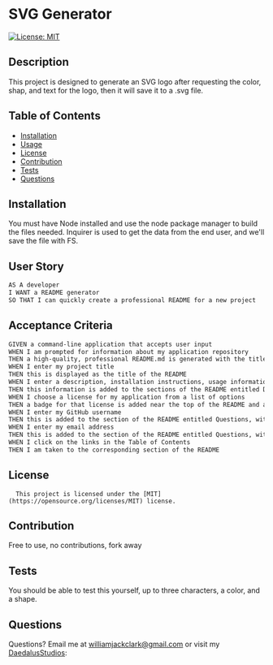 # SVG Generator
  [![License: MIT](https://img.shields.io/badge/License-MIT-yellow.svg)](https://opensource.org/licenses/MIT)
  ## Description
  This project is designed to generate an SVG logo after requesting the color, shap, and text for the logo, then it will save it to a .svg file.
  ## Table of Contents
  * [Installation](#installation)
  * [Usage](#usage)
  * [License](#license)
  * [Contribution](#contribution)
  * [Tests](#tests)
  * [Questions](#questions)
   
  ## Installation
  You must have Node installed and use the node package manager to build the files needed.  Inquirer is used to get the data from the end user, and we'll save the file with FS.

## User Story

```md
AS A developer
I WANT a README generator
SO THAT I can quickly create a professional README for a new project
```

## Acceptance Criteria

```md
GIVEN a command-line application that accepts user input
WHEN I am prompted for information about my application repository
THEN a high-quality, professional README.md is generated with the title of my project and sections entitled Description, Table of Contents, Installation, Usage, License, Contributing, Tests, and Questions
WHEN I enter my project title
THEN this is displayed as the title of the README
WHEN I enter a description, installation instructions, usage information, contribution guidelines, and test instructions
THEN this information is added to the sections of the README entitled Description, Installation, Usage, Contributing, and Tests
WHEN I choose a license for my application from a list of options
THEN a badge for that license is added near the top of the README and a notice is added to the section of the README entitled License that explains which license the application is covered under
WHEN I enter my GitHub username
THEN this is added to the section of the README entitled Questions, with a link to my GitHub profile
WHEN I enter my email address
THEN this is added to the section of the README entitled Questions, with instructions on how to reach me with additional questions
WHEN I click on the links in the Table of Contents
THEN I am taken to the corresponding section of the README
```

  ## License
      This project is licensed under the [MIT](https://opensource.org/licenses/MIT) license.

  ## Contribution
  Free to use, no contributions, fork away

  ## Tests
  You should be able to test this yourself, up to three characters, a color, and a shape.

  ## Questions
  Questions?  Email me at williamjackclark@gmail.com or visit my [DaedalusStudios](GitHub):
  
